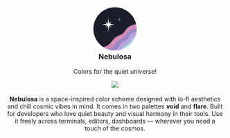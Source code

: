 <h3 align="center">
	<img src="https://raw.githubusercontent.com/nebulosa-theme/nebulosa/refs/heads/main/assets/logo_circle.png" width="100" alt="Logo"/><br/>
	Nebulosa
</h3>

<p align="center">Colors for the quiet universe!</p>

<p align="center">
	<img width="400" src="https://github.com/user-attachments/assets/0ee6f179-920f-4a47-8b43-5ef180ad47b1"/>
</p>

<p align="center">
	<b>Nebulosa</b> is a space-inspired color scheme designed with lo-fi aesthetics and chill cosmic vibes in mind. It comes in two palettes <b>void</b> and <b>flare</b>. Built for developers who love quiet beauty and visual harmony in their tools. Use it freely across terminals, editors, dashboards — wherever you need a touch of the cosmos.
</p>

